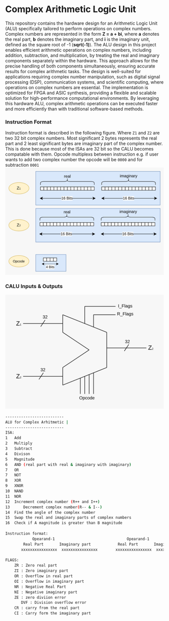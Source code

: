 # Complex Arithmetic Logic Unit
This repository contains the hardware design for an Arithmetic Logic Unit (ALU) specifically tailored to perform operations on complex numbers. Complex numbers are represented in the form **Z = a + bi**, where **a** denotes the real part, **b** denotes the imaginary part, and **i** is the imaginary unit, defined as the square root of -1 (**sqrt(-1)**). The ALU design in this project enables efficient arithmetic operations on complex numbers, including addition, subtraction, and multiplication, by treating the real and imaginary components separately within the hardware. This approach allows for the precise handling of both components simultaneously, ensuring accurate results for complex arithmetic tasks. The design is well-suited for applications requiring complex number manipulation, such as digital signal processing (DSP), communication systems, and scientific computing, where operations on complex numbers are essential. The implementation is optimized for FPGA and ASIC synthesis, providing a flexible and scalable solution for high-performance computational environments. By leveraging this hardware ALU, complex arithmetic operations can be executed faster and more efficiently than with traditional software-based methods.
### Instruction Format
Instruction format is described in the following figure. Where `Z1` and `Z2` are two 32 bit complex numbers. Most significant 2 bytes represents the real part and 2 least significant bytes are imaginary part of the complex number. This is done because most of the ISAs are 32 bit so the CALU becomes compatable with them. Opcode multiplexs between instruction e.g. if user wants to add two complex number the opcode will be `0000` and for subtraction `0001`  
![Alt text](output_files/instruction_format.jpeg)

### CALU Inputs & Outputs
![Alt text](output_files/CALU.jpeg)


```bash
--------------------------
ALU for Complex Arhitmetic |
--------------------------
ISA: 
1	Add        
2	Multiply   
3	Subtract   
4	Divison    
5	Magnitude  
6	AND (real part with real & imaginary with imaginary)
7	OR
7	NOT
8	XOR
9	XNOR
10	NAND
11	NOR
12	Increment complex number (R++ and I++)
13      Decrement complex number(R-- & I--)
14	Find the angle of the complex number
15	Swap the real and imaginary parts of complex numbers 
16	Check if A magnitude is greater than B magnitude

Instruction format:
		    Opearand-1                                Opearand-1
	    Real Part       Imaginary part            Real Part       Imaginary part        Opcode
	   xxxxxxxxxxxxxxxx  xxxxxxxxxxxxxxxx        xxxxxxxxxxxxxxxx  xxxxxxxxxxxxxxxx       xxxx
  
FLAGS:
	ZR : Zero real part 
	ZI : Zero imaginary part
	OR : Overflow in real part 
	OI : Overflow in imaginary part
	NR : Negative Real Part
	NI : Negative imaginary part 
	ZE : zero diviion error 
       DVF : Division overflow error
	CR : carry from the real part
	CI : Carry form the imaginary part

```

